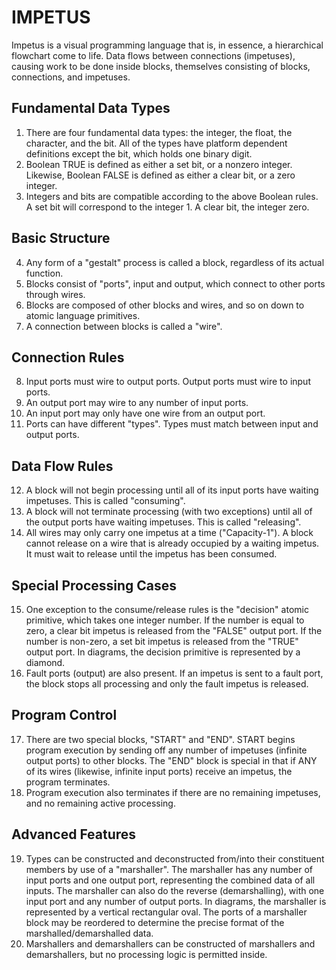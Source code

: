 ﻿# IMPETUS

Impetus is a visual programming language that is, in essence, a hierarchical flowchart come to life. Data flows between connections (impetuses), causing work to be done inside blocks, themselves consisting of blocks, connections, and impetuses.

## Fundamental Data Types
1) There are four fundamental data types: the integer, the float, the character, and the bit. All of the types have platform dependent definitions except the bit, which holds one binary digit.
2) Boolean TRUE is defined as either a set bit, or a nonzero integer. Likewise, Boolean FALSE is defined as either a clear bit, or a zero integer.
3) Integers and bits are compatible according to the above Boolean rules. A set bit will correspond to the integer 1. A clear bit, the integer zero.

## Basic Structure
4) Any form of a "gestalt" process is called a block, regardless of its actual function.
5) Blocks consist of "ports", input and output, which connect to other ports through wires.
6) Blocks are composed of other blocks and wires, and so on down to atomic language primitives.
7) A connection between blocks is called a "wire".

## Connection Rules
8) Input ports must wire to output ports. Output ports must wire to input ports.
9) An output port may wire to any number of input ports.
10) An input port may only have one wire from an output port.
11) Ports can have different "types". Types must match between input and output ports.

## Data Flow Rules
12) A block will not begin processing until all of its input ports have waiting impetuses. This is called "consuming".
13) A block will not terminate processing (with two exceptions) until all of the output ports have waiting impetuses. This is called "releasing".
14) All wires may only carry one impetus at a time ("Capacity-1"). A block cannot release on a wire that is already occupied by a waiting impetus. It must wait to release until the impetus has been consumed.

## Special Processing Cases
15) One exception to the consume/release rules is the "decision" atomic primitive, which takes one integer number. If the number is equal to zero, a clear bit impetus is released from the "FALSE" output port. If the number is non-zero, a set bit impetus is released from the "TRUE" output port. In diagrams, the decision primitive is represented by a diamond.
16) Fault ports (output) are also present. If an impetus is sent to a fault port, the block stops all processing and only the fault impetus is released.

## Program Control
17) There are two special blocks, "START" and "END". START begins program execution by sending off any number of impetuses (infinite output ports) to other blocks. The "END" block is special in that if ANY of its wires (likewise, infinite input ports) receive an impetus, the program terminates.
18) Program execution also terminates if there are no remaining impetuses, and no remaining active processing.

## Advanced Features
19) Types can be constructed and deconstructed from/into their constituent members by use of a "marshaller". The marshaller has any number of input ports and one output port, representing the combined data of all inputs. The marshaller can also do the reverse (demarshalling), with one input port and any number of output ports. In diagrams, the marshaller is represented by a vertical rectangular oval. The ports of a marshaller block may be reordered to determine the precise format of the marshalled/demarshalled data.
20) Marshallers and demarshallers can be constructed of marshallers and demarshallers, but no processing logic is permitted inside.
	